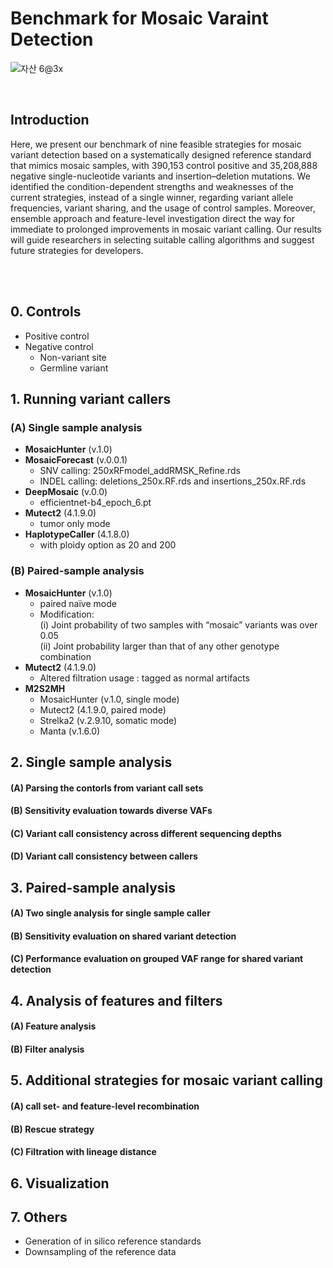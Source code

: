 Benchmark for Mosaic Varaint Detection             
==========================================
![자산 6@3x](https://user-images.githubusercontent.com/77031715/144162216-072ccbe7-0c52-4423-8610-a55547480fe1.png)

<br/>

## Introduction

Here, we present our benchmark of nine feasible strategies for mosaic variant detection based on a systematically designed reference standard that mimics mosaic samples, with 390,153 control positive and 35,208,888 negative single-nucleotide variants and insertion–deletion mutations. We identified the condition-dependent strengths and weaknesses of the current strategies, instead of a single winner, regarding variant allele frequencies, variant sharing, and the usage of control samples. Moreover, ensemble approach and feature-level investigation direct the way for immediate to prolonged improvements in mosaic variant calling. Our results will guide researchers in selecting suitable calling algorithms and suggest future strategies for developers.  
 
<br/>
<br/>

## 0. Controls
 * Positive control
 * Negative control
   * Non-variant site
   * Germline variant
    
## 1. Running variant callers

 ### (A) Single sample analysis

 * **MosaicHunter** (v.1.0)  
 * **MosaicForecast** (v.0.0.1)  
   * SNV calling: 250xRFmodel_addRMSK_Refine.rds
   * INDEL calling: deletions_250x.RF.rds and insertions_250x.RF.rds 
 * **DeepMosaic** (v.0.0)  
   * efficientnet-b4_epoch_6.pt
 * **Mutect2** (4.1.9.0)  
   * tumor only mode 
 * **HaplotypeCaller** (4.1.8.0)  
   * with ploidy option as 20 and 200 
    
  ### (B) Paired-sample analysis 
    
 * **MosaicHunter** (v.1.0)
   * paired naïve mode
   * Modification:  
      (i) Joint probability of two samples with “mosaic” variants was over 0.05   
      (ii) Joint probability larger than that of any other genotype combination
 * **Mutect2** (4.1.9.0)
   * Altered filtration usage : tagged as normal artifacts
 * **M2S2MH** 
   * MosaicHunter (v.1.0, single mode)
   * Mutect2 (4.1.9.0, paired mode)
   * Strelka2 (v.2.9.10, somatic mode)
   * Manta (v.1.6.0)
    
    
## 2. Single sample analysis

  #### (A) Parsing the contorls from variant call sets
  #### (B) Sensitivity evaluation towards diverse VAFs
  #### (C) Variant call consistency across different sequencing depths
  #### (D) Variant call consistency between callers

   
## 3. Paired-sample analysis

  #### (A) Two single analysis for single sample caller
  #### (B) Sensitivity evaluation on shared variant detection
  #### (C) Performance evaluation on grouped VAF range for shared variant detection 

## 4. Analysis of features and filters

  #### (A) Feature analysis
  #### (B) Filter analysis 
    
## 5. Additional strategies for mosaic variant calling

#### (A) call set- and feature-level recombination
#### (B) Rescue strategy
#### (C) Filtration with lineage distance

## 6. Visualization  

## 7. Others
  * Generation of in silico reference standards
  * Downsampling of the reference data
